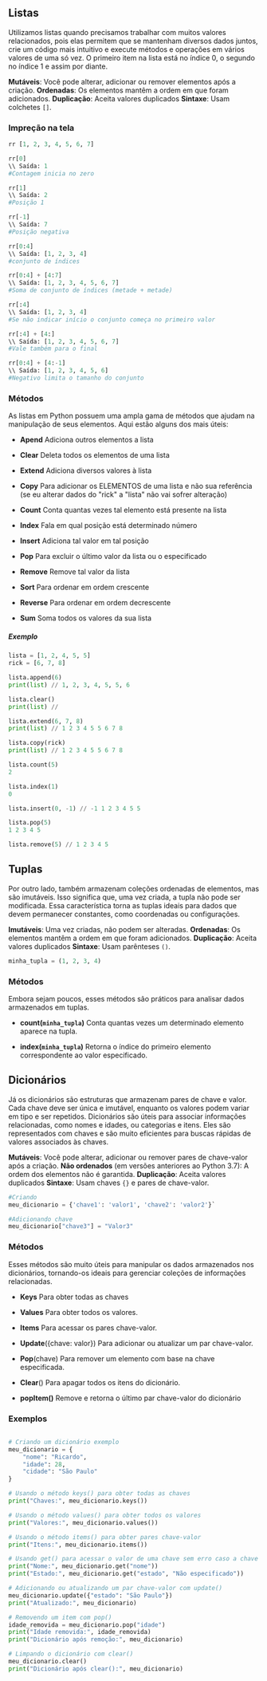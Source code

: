 ## Listas
Utilizamos listas quando precisamos trabalhar com muitos valores relacionados, pois elas permitem que se mantenham diversos dados juntos, crie um código mais intuitivo e execute métodos e operações em vários valores de uma só vez. O primeiro item na lista está no índice 0, o segundo no índice 1 e assim por diante.

**Mutáveis**: Você pode alterar, adicionar ou remover elementos após a criação.
**Ordenadas**: Os elementos mantêm a ordem em que foram adicionados.
**Duplicação**: Aceita valores duplicados
**Sintaxe**: Usam colchetes `[]`.
### Impreção na tela
```python
rr [1, 2, 3, 4, 5, 6, 7]

rr[0]
\\ Saída: 1
#Contagem inicia no zero

rr[1]
\\ Saída: 2
#Posição 1

rr[-1]
\\ Saída: 7
#Posição negativa

rr[0:4]
\\ Saída: [1, 2, 3, 4]
#conjunto de índices

rr[0:4] + [4:7]
\\ Saída: [1, 2, 3, 4, 5, 6, 7]
#Soma de conjunto de índices (metade + metade)

rr[:4]
\\ Saída: [1, 2, 3, 4]
#Se não indicar início o conjunto começa no primeiro valor

rr[:4] + [4:]
\\ Saída: [1, 2, 3, 4, 5, 6, 7]
#Vale também para o final

rr[0:4] + [4:-1]
\\ Saída: [1, 2, 3, 4, 5, 6]
#Negativo limita o tamanho do conjunto
```
### Métodos
As listas em Python possuem uma ampla gama de métodos que ajudam na manipulação de seus elementos. Aqui estão alguns dos mais úteis:

- **Apend**
	Adiciona outros elementos a lista
 
 - **Clear**
	Deleta todos os elementos de uma lista

- **Extend**
	Adiciona diversos valores à lista

- **Copy**
	Para adicionar os ELEMENTOS de uma lista e não sua referência (se eu alterar dados do "rick" a "lista" não vai sofrer alteração)

- **Count**
	Conta quantas vezes tal elemento está presente na lista

- **Index**
	Fala em qual posição está determinado número

- **Insert**
	Adiciona tal valor em tal posição

- **Pop**
	Para excluir o último valor da lista ou o especificado 

- **Remove**
	Remove tal valor da lista  

- **Sort**
	Para ordenar em ordem crescente

- **Reverse**
	Para ordenar em ordem decrescente

- **Sum**
	Soma todos os valores da sua lista
##### Exemplo
```python
lista = [1, 2, 4, 5, 5]
rick = [6, 7, 8]

lista.append(6)
print(list) // 1, 2, 3, 4, 5, 5, 6

lista.clear()
print(list) // 

lista.extend(6, 7, 8)
print(list) // 1 2 3 4 5 5 6 7 8

lista.copy(rick)
print(list) // 1 2 3 4 5 5 6 7 8

lista.count(5)
2

lista.index(1)
0

lista.insert(0, -1) // -1 1 2 3 4 5 5

lista.pop(5)
1 2 3 4 5

lista.remove(5) // 1 2 3 4 5
```

## Tuplas
Por outro lado, também armazenam coleções ordenadas de elementos, mas são imutáveis. Isso significa que, uma vez criada, a tupla não pode ser modificada. Essa característica torna as tuplas ideais para dados que devem permanecer constantes, como coordenadas ou configurações.

**Imutáveis**: Uma vez criadas, não podem ser alteradas.
**Ordenadas**: Os elementos mantêm a ordem em que foram adicionados.
**Duplicação**: Aceita valores duplicados
**Sintaxe**: Usam parênteses `()`.
```python
minha_tupla = (1, 2, 3, 4)
```

### Métodos
Embora sejam poucos, esses métodos são práticos para analisar dados armazenados em tuplas.

- **count(`minha_tupla`)**
	Conta quantas vezes um determinado elemento aparece na tupla.

- **index(`minha_tupla`)**
	Retorna o índice do primeiro elemento correspondente ao valor especificado.

## Dicionários
Já os dicionários são estruturas que armazenam pares de chave e valor. Cada chave deve ser única e imutável, enquanto os valores podem variar em tipo e ser repetidos. Dicionários são úteis para associar informações relacionadas, como nomes e idades, ou categorias e itens. Eles são representados com chaves e são muito eficientes para buscas rápidas de valores associados às chaves.

**Mutáveis**: Você pode alterar, adicionar ou remover pares de chave-valor após a criação.
**Não ordenados** (em versões anteriores ao Python 3.7): A ordem dos elementos não é garantida.
**Duplicação**: Aceita valores duplicados
**Sintaxe**: Usam chaves `{}` e pares de chave-valor.
```Python
#Criando
meu_dicionario = {'chave1': 'valor1', 'chave2': 'valor2'}`

#Adicionando chave
meu_dicionario["chave3"] = "Valor3"
```

### Métodos
Esses métodos são muito úteis para manipular os dados armazenados nos dicionários, tornando-os ideais para gerenciar coleções de informações relacionadas.

- **Keys**
	Para obter todas as chaves

- **Values**
	Para obter todos os valores.

- **Items**
	Para acessar os pares chave-valor.

- **Update**({chave: valor})
	Para adicionar ou atualizar um par chave-valor.

- **Pop**(chave) 
	Para remover um elemento com base na chave especificada.

- **Clear**()
	Para apagar todos os itens do dicionário.

- **popItem()**
	Remove e retorna o último par chave-valor do dicionário
### Exemplos
```python

# Criando um dicionário exemplo
meu_dicionario = {
    "nome": "Ricardo",
    "idade": 28,
    "cidade": "São Paulo"
}

# Usando o método keys() para obter todas as chaves
print("Chaves:", meu_dicionario.keys())

# Usando o método values() para obter todos os valores
print("Valores:", meu_dicionario.values())

# Usando o método items() para obter pares chave-valor
print("Itens:", meu_dicionario.items())

# Usando get() para acessar o valor de uma chave sem erro caso a chave não exista
print("Nome:", meu_dicionario.get("nome"))
print("Estado:", meu_dicionario.get("estado", "Não especificado"))  

# Adicionando ou atualizando um par chave-valor com update()
meu_dicionario.update({"estado": "São Paulo"})
print("Atualizado:", meu_dicionario)

# Removendo um item com pop()
idade_removida = meu_dicionario.pop("idade")
print("Idade removida:", idade_removida)
print("Dicionário após remoção:", meu_dicionario)

# Limpando o dicionário com clear()
meu_dicionario.clear()
print("Dicionário após clear():", meu_dicionario)

```